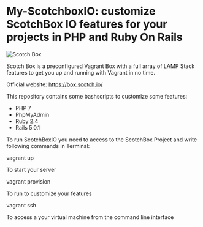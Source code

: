 My-ScotchboxIO: customize ScotchBox IO features for your projects in PHP and Ruby On Rails
==========

![Scotch Box](https://scotch.io/wp-content/uploads/2015/11/scotch-box-2.5-share.png)

Scotch Box is a preconfigured Vagrant Box with a full array of LAMP Stack features to get you up and running with Vagrant in no time.

Official website: https://box.scotch.io/

This repository contains some bashscripts to customize some features:

- PHP 7
- PhpMyAdmin
- Ruby 2.4
- Rails 5.0.1

To run ScotchBoxIO you need to access to the ScotchBox Project and write following commands in Terminal:

vagrant up

To start your server

vagrant provision

To run to customize your features

vagrant ssh

To access a your virtual machine from the command line interface


